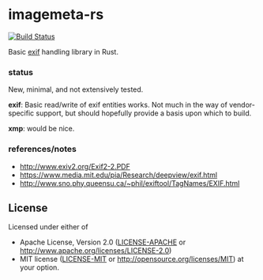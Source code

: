 
# imagemeta-rs

[![Build Status](https://travis-ci.org/liamstask/imagemeta-rs.svg)](https://travis-ci.org/liamstask/imagemeta-rs)

Basic [exif](https://en.wikipedia.org/wiki/Exif) handling library in Rust.

### status

New, minimal, and not extensively tested.

**exif**: Basic read/write of exif entities works. Not much in the way of vendor-specific support, but should hopefully provide a basis upon which to build.

**xmp**: would be nice.

### references/notes

* http://www.exiv2.org/Exif2-2.PDF
* https://www.media.mit.edu/pia/Research/deepview/exif.html
* http://www.sno.phy.queensu.ca/~phil/exiftool/TagNames/EXIF.html

## License

Licensed under either of
 * Apache License, Version 2.0 ([LICENSE-APACHE](LICENSE-APACHE.md) or http://www.apache.org/licenses/LICENSE-2.0)
 * MIT license ([LICENSE-MIT](LICENSE-MIT) or http://opensource.org/licenses/MIT)
at your option.

